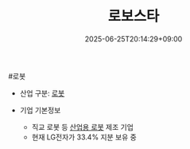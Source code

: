 ﻿---
title: "로보스타"
date: 2025-06-25T20:14:29+09:00
lastmod: 2025-06-25T20:14:29+09:00
type: docs
sidebar:
  open: true
weight: 5
---
<div style="display:none">
  <meta property="article:published_time" content="2025-06-25T11:14:29Z" />
  <meta property="article:modified_time" content="2025-06-25T11:14:29Z" />
</div>
#로봇 

- 산업 구분: [로봇](/industry-study/로봇/)

- 기업 기본정보
	- 직교 로봇 등 [산업용 로봇](/industry-study/산업용-로봇/) 제조 기업
	- 현재 LG전자가 33.4% 지분 보유 중
